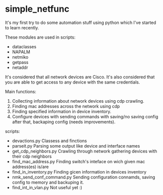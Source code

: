 # simple_netfunc

It's my first try to do some automation stuff using python which I've started to learn recently.

These modules are used in scripts:
- dataclasses
- NAPALM
- netmiko
- getpass
- netaddr

It's considered that all network devices are Cisco.
It's also considered that you are able to get access to any device with the same credentials.

Main functions:
1. Collecting information about network devices using cdp crawling.
2. Finding mac addresses across the network using cdp
3. Finding specified information in device inventory.
4. Configure devices with sending commands with saving/no saving config after that, backaping config (needs improvements).

scripts:

- devactions.py             Classess and finctions
- parseit.py                Parsing some output like device and interface names
- get_cdp_neighbors.py      Crawling through network gathering devices with their cdp neighbors
- find_mac_address.py       Finding switch's inteface on wich given mac address(es) is/are
- find_in_inventory.py      Finding gicen information in devices inventory
- nmk_send_conf_command.py  Sending configuration connamds, saving config to memory and backuping it.
- find_int_in_vlan.py       Not useful yet :)




